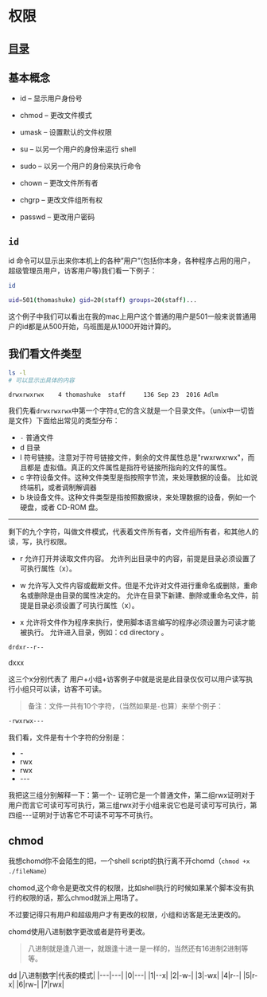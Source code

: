 # 权限
## [目录](./summary.md)
## 基本概念
- id – 显示用户身份号

- chmod – 更改文件模式

- umask – 设置默认的文件权限

- su – 以另一个用户的身份来运行 shell

- sudo – 以另一个用户的身份来执行命令

- chown – 更改文件所有者

- chgrp – 更改文件组所有权

- passwd – 更改用户密码
## `id`
id 命令可以显示出来你本机上的各种”用户”(包括你本身，各种程序占用的用户，超级管理员用户，访客用户等)我们看一下例子：
```bash
id

uid=501(thomashuke) gid=20(staff) groups=20(staff)...

```
这个例子中我们可以看出在我的mac上用户这个普通的用户是501一般来说普通用户的id都是从500开始，乌班图是从1000开始计算的。

## 我们看文件类型

```bash
ls -l 
# 可以显示出具体的内容

drwxrwxrwx    4 thomashuke  staff     136 Sep 23  2016 Adlm
```
我们先看`drwxrwxrwx`中第一个字符`d`,它的含义就是一个目录文件。（unix中一切皆是文件）下面给出常见的类型分布：

-	`-`  普通文件
- d	目录
- l	符号链接。注意对于符号链接文件，剩余的文件属性总是"rwxrwxrwx"，而且都是 虚拟值。真正的文件属性是指符号链接所指向的文件的属性。
- c	字符设备文件。这种文件类型是指按照字节流，来处理数据的设备。 比如说终端机，或者调制解调器
- b	块设备文件。这种文件类型是指按照数据块，来处理数据的设备，例如一个硬盘，或者 CD-ROM 盘。

---

剩下的九个字符，叫做文件模式，代表着文件所有者，文件组所有者，和其他人的读，写，执行权限。
- r	允许打开并读取文件内容。	允许列出目录中的内容，前提是目录必须设置了可执行属性（x）。

- w	允许写入文件内容或截断文件。但是不允许对文件进行重命名或删除，重命名或删除是由目录的属性决定的。	允许在目录下新建、删除或重命名文件，前提是目录必须设置了可执行属性（x）。

- x	允许将文件作为程序来执行，使用脚本语言编写的程序必须设置为可读才能被执行。	允许进入目录，例如：cd directory 。

```bash
drdxr--r--
```
dxxx

这三个x分别代表了 用户+小组+访客例子中就是说是此目录仅仅可以用户读写执行小组只可以读，访客不可读。

> 备注：文件一共有10个字符，（当然如果是`-`也算）来举个例子：
~~~bash
-rwxrwx---
~~~
我们看，文件是有十个字符的分别是：
- \-
- rwx
- rwx
- \---

我把这三组分别解释一下：第一个\- 证明它是一个普通文件，第二组rwx证明对于用户而言它可读可写可执行，第三组rwx对于小组来说它也是可读可写可执行，第四组\---证明对于访客它不可读不可写不可执行。
## chmod
我想chomd你不会陌生的把，一个shell script的执行离不开chomd（`chmod +x ./fileName`）

chomod,这个命令是更改文件的权限，比如shell执行的时候如果某个脚本没有执行的权限的话，那么chmod就派上用场了。

不过要记得只有用户和超级用户才有更改的权限，小组和访客是无法更改的。

chomd使用八进制数字更改或者是符号更改。
> 八进制就是逢八进一，就跟逢十进一是一样的，当然还有16进制2进制等等。

dd
|八进制数字|代表的模式|
|---|---|
|0|---|
|1|--x|
|2|-w-|
|3|-wx|
|4|r--|
|5|r-x|
|6|rw-|
|7|rwx|
						

